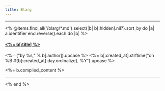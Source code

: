 ```yaml
---
title: Blarg
---
```


<hr/>
<% @items.find_all('/blarg/*.md').select{|b| b[:hidden].nil?}.sort_by do |a| a.identifier end.reverse().each do |b| %>
 <div class="blog-post">
  <h4><a href='<%= b.path %>'>
   <%= b[:title] %>
  </a></h4>
  <p class="text-muted">
  <%= ("by %s," % b[:author]).upcase %>
  <%= b[:created_at].strftime("on %B #{b[:created_at].day.ordinalize}, %Y").upcase %>
  </p>
  <%= b.compiled_content %>
 </div>
<hr/>
<% end %>
